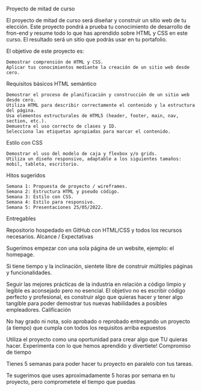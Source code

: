 Proyecto de mitad de curso

El proyecto de mitad de curso será diseñar y construir un sitio web de tu elección. Este proyecto pondrá a prueba tu conocimiento de desarrollo de fron-end y resume todo lo que has aprendido sobre HTML y CSS en este curso. El resultado será un sitio que podrás usar en tu portafolio.

El objetivo de este proyecto es:

    Demostrar comprensión de HTML y CSS.
    Aplicar tus conocimientos mediante la creación de un sitio web desde cero.

Requisitos básicos
HTML semántico

    Demostrar el proceso de planificación y construcción de un sitio web desde cero.
    Utiliza HTML para describir correctamente el contenido y la estructura del página.
    Usa elementos estructurales de HTML5 (header, footer, main, nav, section, etc.).
    Demuestra el uso correcto de clases y ID.
    Selecciona las etiquetas apropiadas para marcar el contenido.

Estilo con CSS

    Demostrar el uso del modelo de caja y flexbox y/o grids.
    Utiliza un diseño responsivo, adaptable a los siguientes tamaños: mobil, tableta, escritorio.

Hitos sugeridos

    Semana 1: Propuesta de proyecto / wireframes.
    Semana 2: Estructura HTML y pseudo código.
    Semana 3: Estilo con CSS.
    Semana 4: Estilo para responsivo.
    Semana 5: Presentaciones 25/05/2022.

Entregables

Repositorio hospedado en GitHub con HTML/CSS y todos los recursos necesarios.
Alcance / Expectativas

Sugerimos empezar con una sola página de un website, ejemplo: el homepage.

Si tiene tiempo y la inclinación, sientete libre de construir múltiples páginas y funcionalidades.

Seguir las mejores prácticas de la industria en relación a código limpio y legible es aconsejado pero no esencial. El objetivo no es escribir código perfecto y profesional, es construir algo que quieras hacer y tener algo tangible para poder demostrar tus nuevas habilidades a posibles empleadores.
Calificación

No hay grado ni nota, solo aprobado o reprobado entregando un proyecto (a tiempo) que cumpla con todos los requisitos arriba expuestos

Utiliza el proyecto como una oportunidad para crear algo que TU quieras hacer. Experimenta con lo que hemos aprendido y divertiete!
Compromiso de tiempo

Tienes 5 semanas para poder hacer tu proyecto en paralelo con tus tareas.

Te sugerimos que uses aproximadamente 5 horas por semana en tu proyecto, pero comprometete el tiempo que puedas